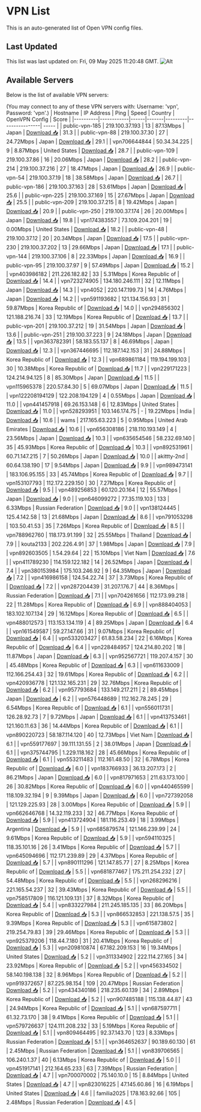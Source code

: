 # VPN List

This is an auto-generated list of Open VPN config files.

## Last Updated

This list was last updated on: Fri, 09 May 2025 11:20:48 GMT.
![Alt](https://repobeats.axiom.co/api/embed/186b98318ef1479477931607c1ad7d823f12451f.svg "Repobeats analytics image")

## Available Servers

Below is the list of available VPN servers:

(You may connect to any of these VPN servers with: Username: 'vpn', Password: 'vpn'.)
| Hostname | IP Address | Ping | Speed | Country | OpenVPN Config | Score |
|----------|------------|------|-------|---------|----------------| ----- |
| public-vpn-185 | 219.100.37.193 | 13 | 87.13Mbps | Japan | [Download 📥](./configs/server_0_JP.ovpn) | 31.3 |
| public-vpn-88 | 219.100.37.30 | 27 | 24.72Mbps | Japan | [Download 📥](./configs/server_1_JP.ovpn) | 29.1 |
| vpn706644844 | 50.34.34.225 | 9 | 8.87Mbps | United States | [Download 📥](./configs/server_2_US.ovpn) | 28.7 |
| public-vpn-109 | 219.100.37.86 | 16 | 20.06Mbps | Japan | [Download 📥](./configs/server_3_JP.ovpn) | 28.2 |
| public-vpn-214 | 219.100.37.216 | 27 | 18.47Mbps | Japan | [Download 📥](./configs/server_4_JP.ovpn) | 26.9 |
| public-vpn-54 | 219.100.37.19 | 18 | 38.58Mbps | Japan | [Download 📥](./configs/server_5_JP.ovpn) | 26.7 |
| public-vpn-186 | 219.100.37.163 | 28 | 53.61Mbps | Japan | [Download 📥](./configs/server_6_JP.ovpn) | 25.6 |
| public-vpn-225 | 219.100.37.169 | 15 | 27.67Mbps | Japan | [Download 📥](./configs/server_7_JP.ovpn) | 25.5 |
| public-vpn-209 | 219.100.37.215 | 8 | 19.42Mbps | Japan | [Download 📥](./configs/server_8_JP.ovpn) | 20.9 |
| public-vpn-250 | 219.100.37.174 | 26 | 20.00Mbps | Japan | [Download 📥](./configs/server_9_JP.ovpn) | 19.8 |
| vpn174383557 | 73.109.204.201 | 19 | 0.00Mbps | United States | [Download 📥](./configs/server_10_US.ovpn) | 18.2 |
| public-vpn-48 | 219.100.37.12 | 20 | 20.34Mbps | Japan | [Download 📥](./configs/server_11_JP.ovpn) | 17.5 |
| public-vpn-230 | 219.100.37.202 | 13 | 29.66Mbps | Japan | [Download 📥](./configs/server_12_JP.ovpn) | 17.1 |
| public-vpn-144 | 219.100.37.106 | 8 | 22.33Mbps | Japan | [Download 📥](./configs/server_13_JP.ovpn) | 16.9 |
| public-vpn-95 | 219.100.37.97 | 9 | 57.49Mbps | Japan | [Download 📥](./configs/server_14_JP.ovpn) | 15.2 |
| vpn403986182 | 211.226.182.82 | 33 | 5.31Mbps | Korea Republic of | [Download 📥](./configs/server_15_KR.ovpn) | 14.4 |
| vpn723274905 | 134.180.246.111 | 32 | 12.11Mbps | Japan | [Download 📥](./configs/server_16_JP.ovpn) | 14.3 |
| vpn4052 | 220.147.199.73 | 14 | 4.76Mbps | Japan | [Download 📥](./configs/server_17_JP.ovpn) | 14.2 |
| vpn591193682 | 121.134.156.93 | 31 | 59.87Mbps | Korea Republic of | [Download 📥](./configs/server_18_KR.ovpn) | 14.0 |
| vpn294856302 | 121.188.216.74 | 33 | 12.19Mbps | Korea Republic of | [Download 📥](./configs/server_19_KR.ovpn) | 13.7 |
| public-vpn-201 | 219.100.37.212 | 19 | 31.54Mbps | Japan | [Download 📥](./configs/server_20_JP.ovpn) | 13.6 |
| public-vpn-251 | 219.100.37.223 | 9 | 24.18Mbps | Japan | [Download 📥](./configs/server_21_JP.ovpn) | 13.5 |
| vpn363782391 | 58.183.55.137 | 8 | 46.69Mbps | Japan | [Download 📥](./configs/server_22_JP.ovpn) | 12.3 |
| vpn367446695 | 112.187.142.153 | 31 | 24.88Mbps | Korea Republic of | [Download 📥](./configs/server_23_KR.ovpn) | 12.3 |
| vpn689861184 | 119.194.199.103 | 30 | 10.38Mbps | Korea Republic of | [Download 📥](./configs/server_24_KR.ovpn) | 11.7 |
| vpn229171223 | 124.214.94.125 | 8 | 85.30Mbps | Japan | [Download 📥](./configs/server_25_JP.ovpn) | 11.5 |
| vpn115965378 | 220.57.84.30 | 5 | 69.07Mbps | Japan | [Download 📥](./configs/server_26_JP.ovpn) | 11.5 |
| vpn122208194129 | 122.208.194.129 | 4 | 0.55Mbps | Japan | [Download 📥](./configs/server_27_JP.ovpn) | 11.0 |
| vpn441457918 | 69.26.153.148 | 6 | 12.83Mbps | United States | [Download 📥](./configs/server_28_US.ovpn) | 11.0 |
| vpn528293951 | 103.146.174.75 | - | 19.22Mbps | India | [Download 📥](./configs/server_29_IN.ovpn) | 10.6 |
| wams | 217.165.63.223 | 5 | 0.95Mbps | United Arab Emirates | [Download 📥](./configs/server_30_AE.ovpn) | 10.6 |
| vpn656308186 | 218.110.193.149 | 4 | 23.56Mbps | Japan | [Download 📥](./configs/server_31_JP.ovpn) | 10.3 |
| vpn635654546 | 58.232.69.140 | 35 | 45.93Mbps | Korea Republic of | [Download 📥](./configs/server_32_KR.ovpn) | 10.3 |
| vpn892531961 | 60.71.147.215 | 7 | 50.26Mbps | Japan | [Download 📥](./configs/server_33_JP.ovpn) | 10.0 |
| akittty-2nd | 60.64.138.190 | 17 | 9.54Mbps | Japan | [Download 📥](./configs/server_34_JP.ovpn) | 9.9 |
| vpn989473141 | 183.106.95.155 | 33 | 45.74Mbps | Korea Republic of | [Download 📥](./configs/server_35_KR.ovpn) | 9.7 |
| vpn153107793 | 112.172.229.150 | 30 | 7.27Mbps | Korea Republic of | [Download 📥](./configs/server_36_KR.ovpn) | 9.5 |
| vpn489256853 | 60.120.20.164 | 12 | 55.57Mbps | Japan | [Download 📥](./configs/server_37_JP.ovpn) | 9.0 |
| vpn646099272 | 77.35.119.103 | 133 | 6.33Mbps | Russian Federation | [Download 📥](./configs/server_38_RU.ovpn) | 9.0 |
| vpn138124445 | 125.4.142.58 | 13 | 21.68Mbps | Japan | [Download 📥](./configs/server_39_JP.ovpn) | 8.6 |
| vpn791053298 | 103.50.41.53 | 35 | 7.26Mbps | Korea Republic of | [Download 📥](./configs/server_40_KR.ovpn) | 8.5 |
| vpn788962760 | 118.173.91.199 | 32 | 25.55Mbps | Thailand | [Download 📥](./configs/server_41_TH.ovpn) | 7.9 |
| kouta2133 | 202.226.4.91 | 37 | 1.98Mbps | Japan | [Download 📥](./configs/server_42_JP.ovpn) | 7.9 |
| vpn892603505 | 1.54.29.64 | 22 | 15.10Mbps | Viet Nam | [Download 📥](./configs/server_43_VN.ovpn) | 7.6 |
| vpn411789230 | 114.159.122.182 | 14 | 26.52Mbps | Japan | [Download 📥](./configs/server_44_JP.ovpn) | 7.4 |
| vpn380153984 | 175.103.246.92 | 9 | 64.35Mbps | Japan | [Download 📥](./configs/server_45_JP.ovpn) | 7.2 |
| vpn416986158 | 124.54.22.74 | 37 | 3.73Mbps | Korea Republic of | [Download 📥](./configs/server_46_KR.ovpn) | 7.2 |
| vpn287204439 | 31.207.176.7 | 44 | 8.36Mbps | Russian Federation | [Download 📥](./configs/server_47_RU.ovpn) | 7.1 |
| vpn704261656 | 112.173.99.218 | 22 | 11.28Mbps | Korea Republic of | [Download 📥](./configs/server_48_KR.ovpn) | 6.9 |
| vpn888404053 | 183.102.107.134 | 29 | 16.12Mbps | Korea Republic of | [Download 📥](./configs/server_49_KR.ovpn) | 6.5 |
| vpn488012573 | 113.153.134.119 | 4 | 89.25Mbps | Japan | [Download 📥](./configs/server_50_JP.ovpn) | 6.4 |
| vpn161549587 | 59.27.147.66 | 31 | 9.07Mbps | Korea Republic of | [Download 📥](./configs/server_51_KR.ovpn) | 6.4 |
| vpn533203427 | 61.83.58.234 | 22 | 6.16Mbps | Korea Republic of | [Download 📥](./configs/server_52_KR.ovpn) | 6.4 |
| vpn228484957 | 124.214.80.202 | 18 | 11.87Mbps | Japan | [Download 📥](./configs/server_53_JP.ovpn) | 6.3 |
| vpn952567721 | 119.207.4.157 | 30 | 45.48Mbps | Korea Republic of | [Download 📥](./configs/server_54_KR.ovpn) | 6.3 |
| vpn611633009 | 112.166.254.43 | 32 | 19.61Mbps | Korea Republic of | [Download 📥](./configs/server_55_KR.ovpn) | 6.2 |
| vpn420936778 | 121.132.165.231 | 29 | 32.76Mbps | Korea Republic of | [Download 📥](./configs/server_56_KR.ovpn) | 6.2 |
| vpn957793684 | 133.149.217.211 | 2 | 89.45Mbps | Japan | [Download 📥](./configs/server_57_JP.ovpn) | 6.2 |
| vpn576448689 | 112.162.78.245 | 29 | 6.54Mbps | Korea Republic of | [Download 📥](./configs/server_58_KR.ovpn) | 6.1 |
| vpn556011731 | 126.28.92.73 | 7 | 9.72Mbps | Japan | [Download 📥](./configs/server_59_JP.ovpn) | 6.1 |
| vpn413753461 | 121.160.11.63 | 36 | 14.44Mbps | Korea Republic of | [Download 📥](./configs/server_60_KR.ovpn) | 6.1 |
| vpn890220723 | 58.187.114.120 | 40 | 12.73Mbps | Viet Nam | [Download 📥](./configs/server_61_VN.ovpn) | 6.1 |
| vpn559177697 | 39.111.131.55 | 2 | 38.01Mbps | Japan | [Download 📥](./configs/server_62_JP.ovpn) | 6.1 |
| vpn375744795 | 1.229.118.162 | 28 | 45.66Mbps | Korea Republic of | [Download 📥](./configs/server_63_KR.ovpn) | 6.1 |
| vpn553211483 | 112.161.48.50 | 32 | 6.78Mbps | Korea Republic of | [Download 📥](./configs/server_64_KR.ovpn) | 6.0 |
| vpn183766933 | 36.13.207.173 | 2 | 86.21Mbps | Japan | [Download 📥](./configs/server_65_JP.ovpn) | 6.0 |
| vpn817971653 | 211.63.173.100 | 26 | 30.82Mbps | Korea Republic of | [Download 📥](./configs/server_66_KR.ovpn) | 6.0 |
| vpn440465599 | 118.109.32.194 | 9 | 9.39Mbps | Japan | [Download 📥](./configs/server_67_JP.ovpn) | 6.0 |
| vpn727392058 | 121.129.225.93 | 28 | 3.00Mbps | Korea Republic of | [Download 📥](./configs/server_68_KR.ovpn) | 5.9 |
| vpn662646768 | 14.32.119.233 | 32 | 46.77Mbps | Korea Republic of | [Download 📥](./configs/server_69_KR.ovpn) | 5.9 |
| vpn413724904 | 181.116.253.49 | 18 | 3.99Mbps | Argentina | [Download 📥](./configs/server_70_AR.ovpn) | 5.9 |
| vpn685879574 | 121.146.239.99 | 24 | 9.61Mbps | Korea Republic of | [Download 📥](./configs/server_71_KR.ovpn) | 5.9 |
| vpn594110325 | 118.35.101.16 | 26 | 3.41Mbps | Korea Republic of | [Download 📥](./configs/server_72_KR.ovpn) | 5.7 |
| vpn645094696 | 112.171.239.89 | 29 | 4.37Mbps | Korea Republic of | [Download 📥](./configs/server_73_KR.ovpn) | 5.7 |
| vpn890111296 | 121.147.85.77 | 27 | 8.25Mbps | Korea Republic of | [Download 📥](./configs/server_74_KR.ovpn) | 5.5 |
| vpn681877467 | 175.211.254.232 | 27 | 54.48Mbps | Korea Republic of | [Download 📥](./configs/server_75_KR.ovpn) | 5.5 |
| vpn268296216 | 221.165.54.237 | 32 | 39.43Mbps | Korea Republic of | [Download 📥](./configs/server_76_KR.ovpn) | 5.5 |
| vpn758517809 | 116.121.109.131 | 37 | 8.32Mbps | Korea Republic of | [Download 📥](./configs/server_77_KR.ovpn) | 5.4 |
| vpn833227984 | 211.245.185.135 | 33 | 86.20Mbps | Korea Republic of | [Download 📥](./configs/server_78_KR.ovpn) | 5.3 |
| vpn866532853 | 221.138.57.5 | 35 | 9.39Mbps | Korea Republic of | [Download 📥](./configs/server_79_KR.ovpn) | 5.3 |
| vpn615873802 | 219.254.79.83 | 39 | 29.46Mbps | Korea Republic of | [Download 📥](./configs/server_80_KR.ovpn) | 5.3 |
| vpn925379206 | 118.44.7.180 | 31 | 20.41Mbps | Korea Republic of | [Download 📥](./configs/server_81_KR.ovpn) | 5.3 |
| vpn209810874 | 67.182.209.153 | 16 | 19.34Mbps | United States | [Download 📥](./configs/server_82_US.ovpn) | 5.2 |
| vpn311334902 | 222.114.27.165 | 34 | 23.92Mbps | Korea Republic of | [Download 📥](./configs/server_83_KR.ovpn) | 5.2 |
| vpn456334502 | 58.140.198.138 | 32 | 8.96Mbps | Korea Republic of | [Download 📥](./configs/server_84_KR.ovpn) | 5.2 |
| vpn919372657 | 87.225.98.154 | 109 | 20.47Mbps | Russian Federation | [Download 📥](./configs/server_85_RU.ovpn) | 5.2 |
| vpn434340186 | 218.235.60.139 | 34 | 2.89Mbps | Korea Republic of | [Download 📥](./configs/server_86_KR.ovpn) | 5.2 |
| vpn907485188 | 115.138.44.87 | 43 | 24.94Mbps | Korea Republic of | [Download 📥](./configs/server_87_KR.ovpn) | 5.1 |
| vpn687597711 | 61.32.73.170 | 38 | 9.41Mbps | Korea Republic of | [Download 📥](./configs/server_88_KR.ovpn) | 5.1 |
| vpn579726637 | 124.111.208.232 | 33 | 5.19Mbps | Korea Republic of | [Download 📥](./configs/server_89_KR.ovpn) | 5.1 |
| vpn809464495 | 92.37.143.70 | 123 | 8.33Mbps | Russian Federation | [Download 📥](./configs/server_90_RU.ovpn) | 5.1 |
| vpn364652637 | 90.189.60.130 | 61 | 2.45Mbps | Russian Federation | [Download 📥](./configs/server_91_RU.ovpn) | 5.1 |
| vpn839706565 | 106.240.1.37 | 40 | 6.13Mbps | Korea Republic of | [Download 📥](./configs/server_92_KR.ovpn) | 5.0 |
| vpn451917141 | 212.164.65.233 | 63 | 7.39Mbps | Russian Federation | [Download 📥](./configs/server_93_RU.ovpn) | 4.7 |
| vpn700070002 | 75.140.10.0 | 15 | 8.84Mbps | United States | [Download 📥](./configs/server_94_US.ovpn) | 4.7 |
| vpn823016225 | 47.145.60.86 | 16 | 6.19Mbps | United States | [Download 📥](./configs/server_95_US.ovpn) | 4.6 |
| familia2025 | 178.163.92.66 | 105 | 2.48Mbps | Russian Federation | [Download 📥](./configs/server_96_RU.ovpn) | 4.5 |
